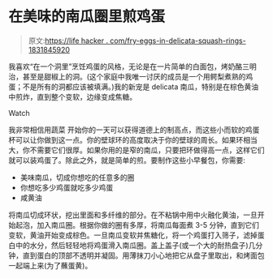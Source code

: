 # 在美味的南瓜圈里煎鸡蛋

> 原文:[https://life hacker . com/fry-eggs-in-delicata-squash-rings-1831845920](https://lifehacker.com/fry-eggs-in-delicata-squash-rings-1831845920)

我喜欢“在一个洞里”烹饪鸡蛋的风格，无论是在一片简单的白面包，烤奶酪三明治，甚至是甜椒上的洞。(这个家庭中我唯一讨厌的成员是一个用鳄梨煮熟的鸡蛋；不是所有的洞都应该被填满。)我的新宠是 delicata 南瓜，特别是在棕色黄油中煎炸，直到整个变软，边缘变成焦糖。

Watch

我非常相信用蔬菜 开始你的一天可以获得道德上的制高点，而这些小而软的鸡蛋杯可以让你做到这一点。你的壁球环的高度取决于你的壁球的周长。如果环相当大，你不需要它们很厚。如果你用的是窄的南瓜，只要把环做得高一点，这样它们就可以装鸡蛋了。除此之外，就是简单的煎。要制作这些小早餐包，你需要:

*   美味南瓜，切成你想吃的任意多的圈
*   你想吃多少鸡蛋就吃多少鸡蛋
*   咸黄油

将南瓜切成环状，挖出里面和多纤维的部分。在不粘锅中用中火融化黄油，一旦开始起泡，加入南瓜圈。根据你做的圈有多厚，将南瓜每面煮 3-5 分钟，直到它们变软，黄油开始变成棕色。一旦南瓜变软并焦糖化，将一个鸡蛋打入筛子，滤掉蛋白中的水分，然后轻轻地将鸡蛋滑入南瓜圈。盖上盖子(或一个大的耐热盘子)几分钟，直到蛋白的顶部不透明并凝固。用薄抹刀小心地把它从盘子里取出，和烤面包一起端上来(为了蘸蛋黄)。